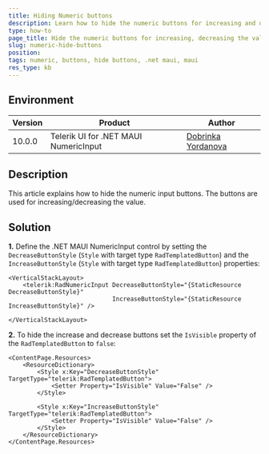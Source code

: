 ```yaml
---
title: Hiding Numeric buttons
description: Learn how to hide the numeric buttons for increasing and decreasing the numeric value
type: how-to
page_title: Hide the numeric buttons for increasing, decreasing the value
slug: numeric-hide-buttons
position:
tags: numeric, buttons, hide buttons, .net maui, maui
res_type: kb
---
```


## Environment

| Version | Product | Author |
| --- | --- | ---- |
| 10.0.0 | Telerik UI for .NET MAUI NumericInput | [Dobrinka Yordanova](https://www.telerik.com/blogs/author/dobrinka-yordanova) |


## Description

This article explains how to hide the numeric input buttons. The buttons are used for increasing/decreasing the value. 


## Solution

**1.** Define the .NET MAUI NumericInput control by setting the `DecreaseButtonStyle` (`Style` with target type `RadTemplatedButton`) and the `IncreaseButtonStyle` (`Style` with target type `RadTemplatedButton`) properties:

```XAML
<VerticalStackLayout>
	<telerik:RadNumericInput DecreaseButtonStyle="{StaticResource DecreaseButtonStyle}"
						     IncreaseButtonStyle="{StaticResource IncreaseButtonStyle}" />

</VerticalStackLayout>
```


**2.** To hide the increase and decrease buttons set the `IsVisible` property of the `RadTemplatedButton` to `false`:

```XAML
<ContentPage.Resources>
	<ResourceDictionary>
		<Style x:Key="DecreaseButtonStyle" TargetType="telerik:RadTemplatedButton">
			<Setter Property="IsVisible" Value="False" />
		</Style>

		<Style x:Key="IncreaseButtonStyle" TargetType="telerik:RadTemplatedButton">
			<Setter Property="IsVisible" Value="False" />
		</Style>
	</ResourceDictionary>
</ContentPage.Resources>
```